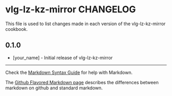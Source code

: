 vlg-lz-kz-mirror CHANGELOG
==========================

This file is used to list changes made in each version of the vlg-lz-kz-mirror cookbook.

0.1.0
-----
- [your_name] - Initial release of vlg-lz-kz-mirror

- - -
Check the [Markdown Syntax Guide](http://daringfireball.net/projects/markdown/syntax) for help with Markdown.

The [Github Flavored Markdown page](http://github.github.com/github-flavored-markdown/) describes the differences between markdown on github and standard markdown.
